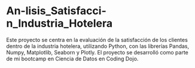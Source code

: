 # An-lisis_Satisfacci-n_Industria_Hotelera
Este proyecto se centra en la evaluación de la satisfacción de los clientes dentro de la industria hotelera, utilizando Python, con las librerías Pandas, Numpy, Matplotlib, Seaborn y Plotly. El proyecto se desarrolló como parte de mi bootcamp en Ciencia de Datos en Coding Dojo.
